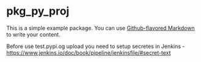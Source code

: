 # pkg_py_proj

This is a simple example package. You can use
[Github-flavored Markdown](https://guides.github.com/features/mastering-markdown/)
to write your content.

Before use test.pypi.og upload you need to setup secretes in Jenkins - https://www.jenkins.io/doc/book/pipeline/jenkinsfile/#secret-text